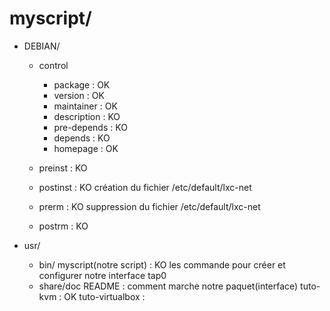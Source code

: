 # myscript/

- DEBIAN/
	- control
		- package : OK
		- version : OK
		- maintainer : OK 
		- description : KO
		- pre-depends : KO
		- depends : KO
		- homepage : OK

	- preinst : KO

	- postinst : KO
		création du fichier /etc/default/lxc-net
	- prerm : KO
		suppression du fichier /etc/default/lxc-net
	- postrm : KO

- usr/
	- bin/
		myscript(notre script) : KO
            les commande pour créer et configurer notre interface tap0
	- share/doc
		README : comment marche notre paquet(interface)
		tuto-kvm : OK
		tuto-virtualbox : 
